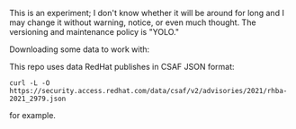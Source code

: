 This is an experiment; I don't know whether it will be around for long and I
may change it without warning, notice, or even much thought. The versioning and
maintenance policy is "YOLO."

Downloading some data to work with:

This repo uses data RedHat publishes in CSAF JSON format:

```
curl -L -O https://security.access.redhat.com/data/csaf/v2/advisories/2021/rhba-2021_2979.json
```

for example.
